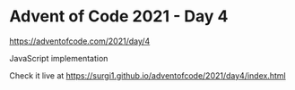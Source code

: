 # Advent of Code 2021 - Day 4

https://adventofcode.com/2021/day/4

JavaScript implementation

Check it live at https://surgi1.github.io/adventofcode/2021/day4/index.html